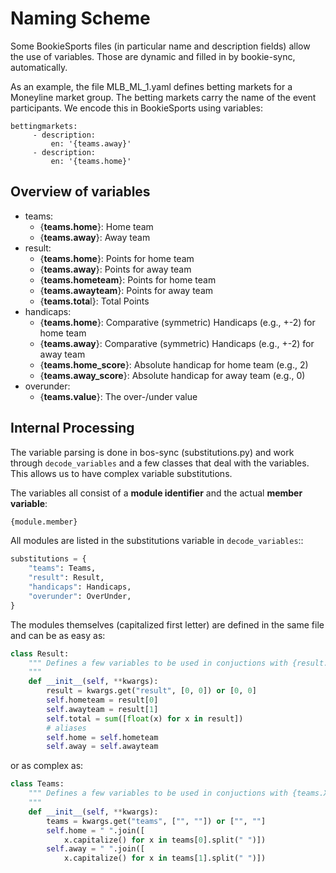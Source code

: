 # Naming Scheme

Some BookieSports files \(in particular name and description fields\) allow the use of variables. Those are dynamic and filled in by bookie-sync, automatically.

As an example, the file MLB\_ML\_1.yaml defines betting markets for a Moneyline market group. The betting markets carry the name of the event participants. We encode this in BookieSports using variables:

```text
bettingmarkets:
     - description:
         en: '{teams.away}'
     - description:
         en: '{teams.home}'
```

## Overview of variables

* teams:
  * {**teams.home**}: Home team
  * {**teams.away**}: Away team
* result:
  * {**teams.home**}: Points for home team
  * {**teams.away**}: Points for away team
  * {**teams.hometeam**}: Points for home team
  * {**teams.awayteam**}: Points for away team
  * {**teams.tota**l}: Total Points
* handicaps:
  * {**teams.home**}: Comparative \(symmetric\) Handicaps \(e.g., +-2\) for home team
  * {**teams.away**}: Comparative \(symmetric\) Handicaps \(e.g., +-2\) for away team
  * {**teams.home\_score**}: Absolute handicap for home team \(e.g., 2\)
  * {**teams.away\_score**}: Absolute handicap for away team \(e.g., 0\)
* overunder:
  * {**teams.value**}: The over-/under value

## Internal Processing

The variable parsing is done in bos-sync \(substitutions.py\) and work through `decode_variables` and a few classes that deal with the variables. This allows us to have complex variable substitutions.

The variables all consist of a **module identifier** and the actual **member variable**:

```python
{module.member}
```

All modules are listed in the substitutions variable in `decode_variables`::

```python
substitutions = {
    "teams": Teams,
    "result": Result,
    "handicaps": Handicaps,
    "overunder": OverUnder,
}
```

The modules themselves \(capitalized first letter\) are defined in the same file and can be as easy as:

```python
class Result:
    """ Defines a few variables to be used in conjuctions with {result.X}
    """
    def __init__(self, **kwargs):
        result = kwargs.get("result", [0, 0]) or [0, 0]
        self.hometeam = result[0]
        self.awayteam = result[1]
        self.total = sum([float(x) for x in result])
        # aliases
        self.home = self.hometeam
        self.away = self.awayteam

```

or as complex as:

```python
class Teams:
    """ Defines a few variables to be used in conjuctions with {teams.X}
    """
    def __init__(self, **kwargs):
        teams = kwargs.get("teams", ["", ""]) or ["", ""]
        self.home = " ".join([
            x.capitalize() for x in teams[0].split(" ")])
        self.away = " ".join([
            x.capitalize() for x in teams[1].split(" ")])
```

